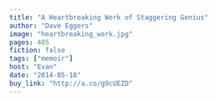 ```yaml
---
title: "A Heartbreaking Work of Staggering Genius"
author: "Dave Eggers"
image: "heartbreaking_work.jpg"
pages: 485
fiction: false
tags: ["memoir"]
host: "Evan"
date: "2014-05-18"
buy_link: "http://a.co/g9cUEZD"
---
```

